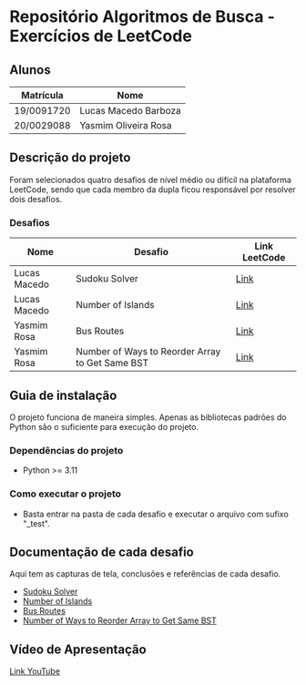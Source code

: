 # Repositório Algoritmos de Busca - Exercícios de LeetCode

## Alunos

| Matrícula  | Nome                 |
| ---------- | -------------------- |
| 19/0091720 | Lucas Macedo Barboza |
| 20/0029088 | Yasmim Oliveira Rosa |

## Descrição do projeto

Foram selecionados quatro desafios de nível médio ou difícil na plataforma LeetCode, sendo que cada membro da dupla ficou responsável por resolver dois desafios.

### Desafios

| Nome         | Desafio                                         | Link LeetCode                                                                                                                                       |
| ------------ | ----------------------------------------------- | --------------------------------------------------------------------------------------------------------------------------------------------------- |
| Lucas Macedo | Sudoku Solver                                   | [Link](https://leetcode.com/problems/sudoku-solver/description/)                                                                                    |
| Lucas Macedo | Number of Islands                               | [Link](https://leetcode.com/problems/number-of-islands/description/?envType=problem-list-v2&envId=breadth-first-search)                             |
| Yasmim Rosa  | Bus Routes                                      | [Link](https://leetcode.com/problems/bus-routes/?envType=problem-list-v2&envId=hash-table)                                                          |
| Yasmim Rosa  | Number of Ways to Reorder Array to Get Same BST | [Link](https://leetcode.com/problems/number-of-ways-to-reorder-array-to-get-same-bst/description/?envType=problem-list-v2&envId=binary-search-tree) |

## Guia de instalação

O projeto funciona de maneira simples. Apenas as bibliotecas padrões do Python são o suficiente para execução do projeto.

### Dependências do projeto

- Python >= 3.11

### Como executar o projeto

- Basta entrar na pasta de cada desafio e executar o arquivo com sufixo "\_test".

## Documentação de cada desafio

Aqui tem as capturas de tela, conclusões e referências de cada desafio.

- [Sudoku Solver](./sudoku_solver/problem_solver.md)
- [Number of Islands](./number_of_islands/problem_solution.md)
- [Bus Routes](./bus_router/problem_solution.md)
- [Number of Ways to Reorder Array to Get Same BST](./reorder_same_bst/problem_solution.md)


## Vídeo de Apresentação
[Link YouTube](https://youtu.be/y8mD7VBJBvc)
